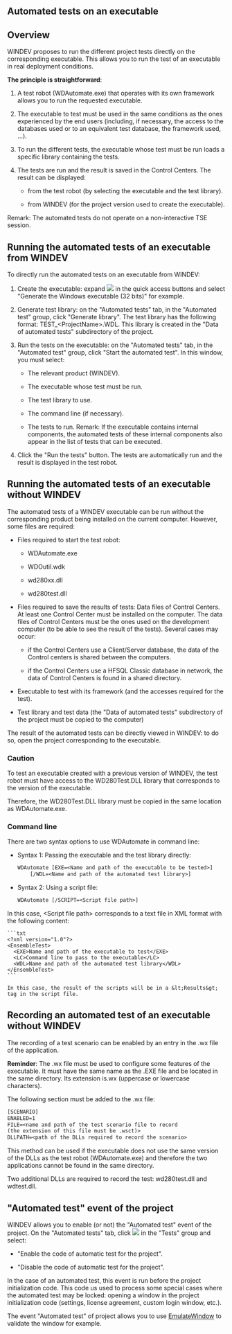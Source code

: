 


## Automated tests on an executable
			



<a name="NOTE1"></a>
<a name="NOTE1_1"></a>


## Overview
<a name="overview_ELTTEXTE000228"></a>
WINDEV proposes to run the different project tests directly on the corresponding executable. This allows you to run the test of an executable in real deployment conditions.

**The principle is straightforward**: 

1. A test robot (WDAutomate.exe) that operates with its own framework allows you to run the requested executable.

2. The executable to test must be used in the same conditions as the ones experienced by the end users (including, if necessary, the access to the databases used or to an equivalent test database, the framework used, ...).

3. To run the different tests, the executable whose test must be run loads a specific library containing the tests.

4. The tests are run and the result is saved in the Control Centers. The result can be displayed:

	- from the test robot (by selecting the executable and the test library).

	- from WINDEV (for the project version used to create the executable).







Remark: The automated tests do not operate on a non-interactive TSE session. 

<a name="NOTE2"></a>
<a name="NOTE2_1"></a>


## Running the automated tests of an executable from WINDEV
<a name="running_the_automated_tests_executable_from_windev_ELTTEXTE000252"></a>
To directly run the automated tests on an executable from WINDEV: 

1. Create the executable: expand ![](https://doc.pcsoft.fr/en-US/images/image.awp?langid=3&name=ico_generation_exe.gif)
 in the quick access buttons and select "Generate the Windows executable (32 bits)" for example.

2. Generate test library: on the "Automated tests" tab, in the "Automated test" group, click "Generate library". The test library has the following format: TEST_&lt;ProjectName&gt;.WDL. This library is created in the "Data of automated tests" subdirectory of the project.

3. Run the tests on the executable: on the "Automated tests" tab, in the "Automated test" group, click "Start the automated test". In this window, you must select:

	- The relevant product (WINDEV).

	- The executable whose test must be run.

	- The test library to use.

	- The command line (if necessary).

	- The tests to run.
			Remark: If the executable contains internal components, the automated tests of these internal components also appear in the list of tests that can be executed.




4. Click the "Run the tests" button. The tests are automatically run and the result is displayed in the test robot.




<a name="NOTE4"></a>
<a name="NOTE4_1"></a>


## Running the automated tests of an executable without WINDEV
<a name="running_the_automated_tests_executable_without_windev_ELTTEXTE000276"></a>
The automated tests of a WINDEV executable can be run without the corresponding product being installed on the current computer. However, some files are required:

- Files required to start the test robot:

	- WDAutomate.exe

	- WDOutil.wdk

	- wd280xx.dll

	- wd280test.dll




- Files required to save the results of tests: Data files of Control Centers. At least one Control Center must be installed on the computer.
	The data files of Control Centers must be the ones used on the development computer (to be able to see the result of the tests). Several cases may occur:

	- if the Control Centers use a Client/Server database, the data of the Control centers is shared between the computers.

	- if the Control Centers use a HFSQL Classic database in network, the data of Control Centers is found in a shared directory.




- Executable to test with its framework (and the accesses required for the test). 

- Test library and test data (the "Data of automated tests" subdirectory of the project must be copied to the computer)


The result of the automated tests can be directly viewed in WINDEV: to do so, open the project corresponding to the executable.
<a name="NOTE4_2"></a>


### Caution
<a name="caution_ELTPARAGRAPHE000104"></a>

To test an executable created with a previous version of WINDEV, the test robot must have access to the WD280Test.DLL library that corresponds to the version of the executable. 

Therefore, the WD280Test.DLL library must be copied in the same location as WDAutomate.exe.
<a name="NOTE4_3"></a>


### Command line
<a name="command_line_ELTPARAGRAPHE000117"></a>

There are two syntax options to use WDAutomate in command line: 

- Syntax 1: Passing the executable and the test library directly: 
	
	```txt
	WDAutomate [EXE=<Name and path of the executable to be tested>] 
		[/WDL=<Name and path of the automated test library>]
	```


- Syntax 2: Using a script file: 
	
	```txt
	WDAutomate [/SCRIPT=<Script file path>]
	```
In this case, &lt;Script file path&gt; corresponds to a text file in XML format with the following content: 
	
	```txt
	<?xml version="1.0"?>
	<EnsembleTest>
	  <EXE>Name and path of the executable to test</EXE>
	  <LC>Command line to pass to the executable</LC>
	  <WDL>Name and path of the automated test library</WDL>
	</EnsembleTest>
	```

	In this case, the result of the scripts will be in a &lt;Results&gt; tag in the script file. 




<a name="NOTE3"></a>
<a name="NOTE3_1"></a>


## Recording an automated test of an executable without WINDEV
<a name="recording_automated_test_executable_without_windev_ELTTEXTE000312"></a>
The recording of a test scenario can be enabled by an entry in the .wx file of the application.

**Reminder**: The .wx file must be used to configure some features of the executable. It must have the same name as the .EXE file and be located in the same directory. Its extension is.wx (uppercase or lowercase characters).

The following section must be added to the .wx file:


```txt
[SCENARIO]
ENABLED=1
FILE=<name and path of the test scenario file to record 
(the extension of this file must be .wsct)>
DLLPATH=<path of the DLLs required to record the scenario>
```
This method can be used if the executable does not use the same version of the DLLs as the test robot (WDAutomate.exe) and therefore the two applications cannot be found in the same directory.

Two additional DLLs are required to record the test: wd280test.dll and wdtest.dll.

<a name="NOTE5"></a>
<a name="NOTE5_1"></a>


## "Automated test" event of the project
<a name="automated_test_event_the_project_ELTTEXTE000342"></a>
WINDEV allows you to enable (or not) the "Automated test" event of the project. On the "Automated tests" tab, click ![](https://doc.pcsoft.fr/en-US/images/image.awp?langid=3&name=ico_regroup.gif)
 in the "Tests" group and select:

- "Enable the code of automatic test for the project".

- "Disable the code of automatic test for the project".




In the case of an automated test, this event is run before the project initialization code. This code us used to process some special cases where the automated test may be locked: opening a window in the project initialization code (settings, license agreement, custom login window, etc.).

The event "Automated test" of project allows you to use [EmulateWindow](../WDLang1/1000009009.md) to validate the window for example.


